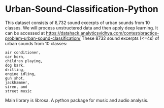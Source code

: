 # Urban-Sound-Classification-Python

This dataset consists of 8,732 sound excerpts of urban sounds from 10 classes. We will process unstructered data and then apply deep learning. It can be accessed at https://datahack.analyticsvidhya.com/contest/practice-problem-urban-sound-classification/
These 8732 sound excerpts (<=4s) of urban sounds from 10 classes:

    air conditioner,
    car horn,
    children playing,
    dog bark,
    drilling,
    engine idling,
    gun shot,
    jackhammer,
    siren, and
    street music


Main library is librosa.  A python package for music and audio analysis.
